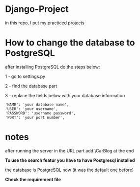 # Django-Project
in this repo, I put my practiced projects

# How to change the database to PostgreSQL
after installing PostgreSQL do the steps below:

1 - go to settings.py

2 - find the database part

3 - replace the fields below with your database information

    'NAME': 'your database name',
    'USER': 'your username',
    'PASSWORD': 'username password',
    'PORT': 'your port number',
    
# notes
after running the server in the URL part add \CarBlog at the end

**To use the search featur you have to have Postgresql installed**

the database is PostgreSQL now (it was the default one before)

**Check the requirement file**
